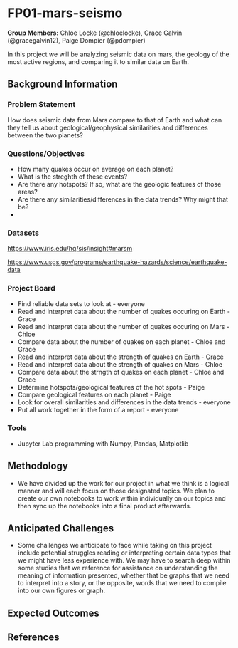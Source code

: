 # FP01-mars-seismo
**Group Members:** Chloe Locke (@chloelocke), Grace Galvin (@gracegalvin12), Paige Dompier (@pdompier)

In this project we will be analyzing seismic data on mars, the geology of the most active regions, and comparing it to similar data on Earth.

## Background Information

### Problem Statement
How does seismic data from Mars compare to that of Earth and what can they tell us about geological/geophysical similarities and differences between the two planets?

### Questions/Objectives
- How many quakes occur on average on each planet?
- What is the streghth of these events?
- Are there any hotspots? If so, what are the geologic features of those areas?
- Are there any similarities/differences in the data trends? Why might that be?
- 
### Datasets
https://www.iris.edu/hq/sis/insight#marsm

https://www.usgs.gov/programs/earthquake-hazards/science/earthquake-data

### Project Board
- Find reliable data sets to look at - everyone
- Read and interpret data about the number of quakes occuring on Earth - Grace
- Read and interpret data about the number of quakes occuring on Mars - Chloe
- Compare data about the number of quakes on each planet - Chloe and Grace
- Read and interpret data about the strength of quakes on Earth - Grace
- Read and interpret data about the strength of quakes on Mars - Chloe
- Compare data about the strngth of quakes on each planet - Chloe and Grace
- Determine hotspots/geological features of the hot spots - Paige
- Compare geological features on each planet - Paige
- Look for overall similarities and differences in the data trends - everyone
- Put all work together in the form of a report - everyone


### Tools
- Jupyter Lab programming with Numpy, Pandas, Matplotlib

## Methodology
- We have divided up the work for our project in what we think is a logical manner and will each focus on those designated topics.  We plan to create our own  notebooks to work within individually on our topics and then sync up the notebooks into a final product afterwards.  

## Anticipated Challenges
- Some challenges we anticipate to face while taking on this project include potential struggles reading or interpreting certain data types that we might have less experience with.  We may have to search deep within some studies that we reference for assistance on understanding the meaning of information presented, whether that be graphs that we need to interpret into a story, or the opposite, words that we need to compile into our own figures or graph.

## Expected Outcomes

## References
